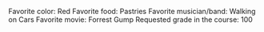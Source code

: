 Favorite color: Red
Favorite food: Pastries
Favorite musician/band: Walking on Cars
Favorite movie: Forrest Gump
Requested grade in the course: 100
